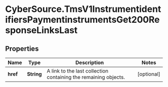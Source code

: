 # CyberSource.TmsV1InstrumentidentifiersPaymentinstrumentsGet200ResponseLinksLast

## Properties
Name | Type | Description | Notes
------------ | ------------- | ------------- | -------------
**href** | **String** | A link to the last collection containing the remaining objects. | [optional] 


